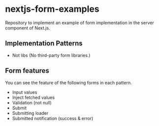 # nextjs-form-examples

Repository to implement an example of form implementation in the server component of Next.js.

## Implementation Patterns

- Not libs (No third-party form libraries.)

## Form features

You can see the feature of the following forms in each pattern.

- Input values
- Inject fetched values
- Validation (not null)
- Submit
- Submitting loader
- Submitted notification (success & error)
